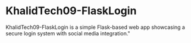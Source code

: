 # KhalidTech09-FlaskLogin
KhalidTech09-FlaskLogin is a simple Flask-based web app showcasing a secure login system with social media integration."
